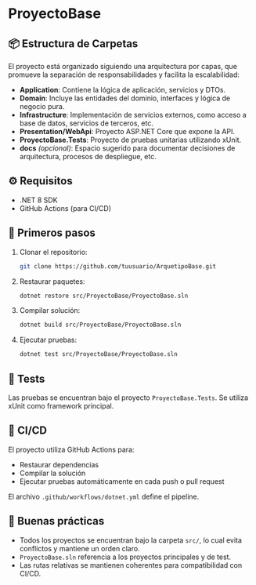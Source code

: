 
# ProyectoBase

## 📦 Estructura de Carpetas

El proyecto está organizado siguiendo una arquitectura por capas, que promueve la separación de responsabilidades y facilita la escalabilidad:

- **Application**: Contiene la lógica de aplicación, servicios y DTOs.
- **Domain**: Incluye las entidades del dominio, interfaces y lógica de negocio pura.
- **Infrastructure**: Implementación de servicios externos, como acceso a base de datos, servicios de terceros, etc.
- **Presentation/WebApi**: Proyecto ASP.NET Core que expone la API.
- **ProyectoBase.Tests**: Proyecto de pruebas unitarias utilizando xUnit.
- **docs** _(opcional)_: Espacio sugerido para documentar decisiones de arquitectura, procesos de despliegue, etc.

## ⚙️ Requisitos

- .NET 8 SDK
- GitHub Actions (para CI/CD)

## 🚀 Primeros pasos

1. Clonar el repositorio:
   ```bash
   git clone https://github.com/tuusuario/ArquetipoBase.git
   ```

2. Restaurar paquetes:
   ```bash
   dotnet restore src/ProyectoBase/ProyectoBase.sln
   ```

3. Compilar solución:
   ```bash
   dotnet build src/ProyectoBase/ProyectoBase.sln
   ```

4. Ejecutar pruebas:
   ```bash
   dotnet test src/ProyectoBase/ProyectoBase.sln
   ```

## 🧪 Tests

Las pruebas se encuentran bajo el proyecto `ProyectoBase.Tests`. Se utiliza xUnit como framework principal.

## 🤖 CI/CD

El proyecto utiliza GitHub Actions para:
- Restaurar dependencias
- Compilar la solución
- Ejecutar pruebas automáticamente en cada push o pull request

El archivo `.github/workflows/dotnet.yml` define el pipeline.

## 📁 Buenas prácticas

- Todos los proyectos se encuentran bajo la carpeta `src/`, lo cual evita conflictos y mantiene un orden claro.
- `ProyectoBase.sln` referencia a los proyectos principales y de test.
- Las rutas relativas se mantienen coherentes para compatibilidad con CI/CD.
